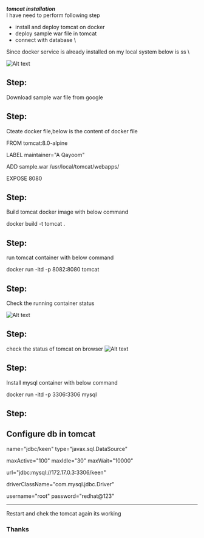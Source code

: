 ***tomcat installation*** \
I have need to perform following step
- install and deploy tomcat on docker
- deploy sample war file in tomcat
- connect with database \

Since docker service is already installed on my local system below is ss \

![Alt text](https://github.com/qayoom321/tomcat.md/blob/main/Screenshot%20from%202022-11-21%2016-07-56.png "docker status")

## Step:
Download sample war file from google 
## Step:
Cteate docker file,below is the content of docker file
<p>FROM tomcat:8.0-alpine</p>
<p>LABEL maintainer="A Qayoom"</p>
<p>ADD sample.war /usr/local/tomcat/webapps/</p>
<p>EXPOSE 8080</p>
  
## Step:
Build tomcat docker image with below command

<p>docker build -t tomcat . </p>

## Step:
run tomcat container with below command

<p> docker run -itd -p 8082:8080 tomcat </p>

## Step:

Check the running container status

![Alt text](https://github.com/qayoom321/tomcat.md/blob/main/Screenshot%20from%202022-11-21%2016-33-30.png "container status")

## Step:
check the status of tomcat on browser
![Alt text](https://github.com/qayoom321/tomcat.md/blob/main/tomcat-status.png "tomcat status")


## Step:
Install mysql container with below command 
<p> docker run -itd -p 3306:3306 mysql </p>

## Step:

Configure db in tomcat
---
<p> <Context> </p>                                                                      
   <p> <Resource </p>                                                                  
       <p> name="jdbc/keen" type="javax.sql.DataSource"      </p>                     
       <p> maxActive="100" maxIdle="30" maxWait="10000"   </p>                         
       <p> url="jdbc:mysql://172.17.0.3:3306/keen"     </p>                            
       <p> driverClassName="com.mysql.jdbc.Driver"  </p>                               
       <p> username="root" password="redhat@123" </p>                                     
<p> </Context> </p>                                          

---

Restart and chek the tomcat again its working

### Thanks

